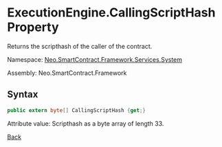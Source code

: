 # ExecutionEngine.CallingScriptHash Property

Returns the scripthash of the caller of the contract.

Namespace: [Neo.SmartContract.Framework.Services.System](../../System.md)

Assembly: Neo.SmartContract.Framework

## Syntax

```c#
public extern byte[] CallingScriptHash {get;}
```

Attribute value: Scripthash as a byte array of length 33.



[Back](../ExecutionEngine.md)
